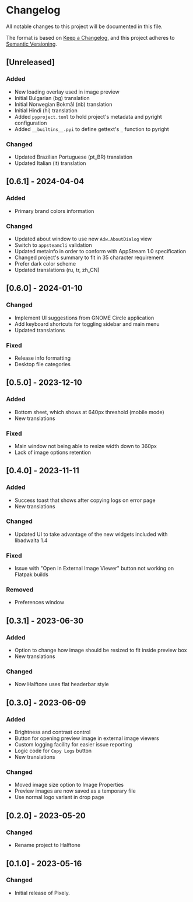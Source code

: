 # Changelog

All notable changes to this project will be documented in this file.

The format is based on [Keep a Changelog](https://keepachangelog.com/en/1.0.0/),
and this project adheres to [Semantic Versioning](https://semver.org/spec/v2.0.0.html).

## [Unreleased]

### Added

- New loading overlay used in image preview
- Initial Bulgarian (bg) translation
- Initial Norwegian Bokmål (nb) translation
- Initial Hindi (hi) translation
- Added `pyproject.toml` to hold project's metadata and pyright configuration
- Added `__builtins__.pyi` to define gettext's `_` function to pyright

### Changed

- Updated Brazilian Portuguese (pt_BR) translation
- Updated Italian (it) translation

## [0.6.1] - 2024-04-04

### Added

- Primary brand colors information

### Changed

- Updated about window to use new `Adw.AboutDialog` view
- Switch to `appsteamcli` validation
- Updated metainfo in order to conform with AppStream 1.0 specification
- Changed project's summary to fit in 35 character requirement
- Prefer dark color scheme
- Updated translations (ru, tr, zh_CN)

## [0.6.0] - 2024-01-10

### Changed

- Implement UI suggestions from GNOME Circle application
- Add keyboard shortcuts for toggling sidebar and main menu
- Updated translations

### Fixed

- Release info formatting
- Desktop file categories

## [0.5.0] - 2023-12-10

### Added

- Bottom sheet, which shows at 640px threshold (mobile mode)
- New translations

### Fixed

- Main window not being able to resize width down to 360px
- Lack of image options retention

## [0.4.0] - 2023-11-11

### Added

- Success toast that shows after copying logs on error page
- New translations

### Changed

- Updated UI to take advantage of the new widgets included with libadwaita 1.4

### Fixed

- Issue with "Open in External Image Viewer" button not working on Flatpak builds

### Removed

- Preferences window

## [0.3.1] - 2023-06-30

### Added

- Option to change how image should be resized to fit inside preview box
- New translations

### Changed

- Now Halftone uses flat headerbar style

## [0.3.0] - 2023-06-09

### Added

- Brightness and contrast control
- Button for opening preview image in external image viewers
- Custom logging facility for easier issue reporting
- Logic code for `Copy Logs` button
- New translations

### Changed

- Moved image size option to Image Properties
- Preview images are now saved as a temporary file
- Use normal logo variant in drop page

## [0.2.0] - 2023-05-20

### Changed

- Rename project to Halftone

## [0.1.0] - 2023-05-16

### Changed

- Initial release of Pixely.
